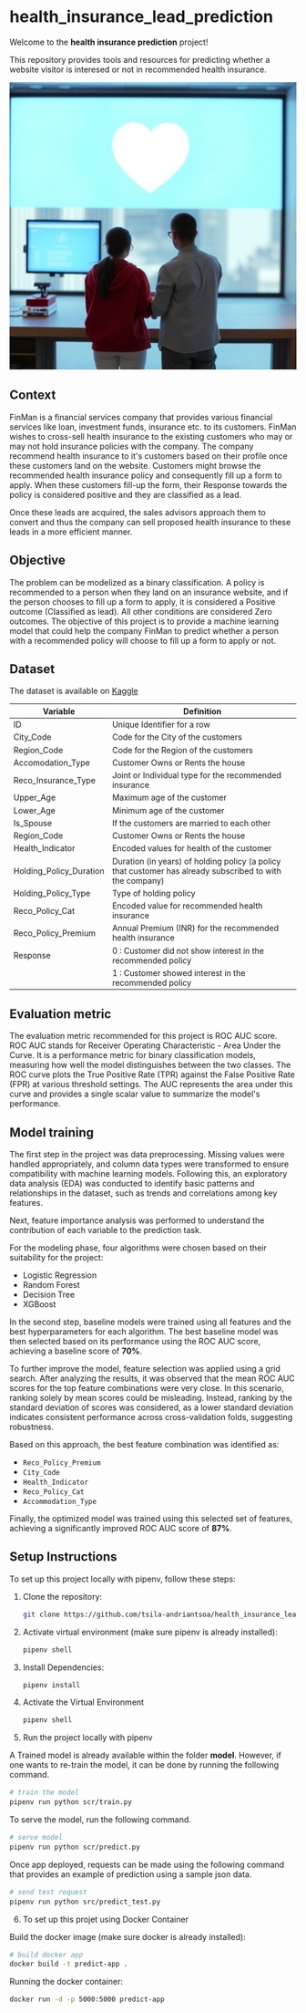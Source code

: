 # health_insurance_lead_prediction

Welcome to the **health insurance prediction** project! 

This repository provides tools and resources for predicting whether a website visitor is interesed or not in recommended health insurance.

![health insurrance](https://github.com/tsila-andriantsoa/health_insurance_lead_prediction/blob/main/img/health_insurance.jfif)

## Context

FinMan is a financial services company that provides various financial services like loan, investment funds, insurance etc. to its customers. FinMan wishes to cross-sell health insurance to the existing customers who may or may not hold insurance policies with the company. The company recommend health insurance to it's customers based on their profile once these customers land on the website. Customers might browse the recommended health insurance policy and consequently fill up a form to apply. When these customers fill-up the form, their Response towards the policy is considered positive and they are classified as a lead.

Once these leads are acquired, the sales advisors approach them to convert and thus the company can sell proposed health insurance to these leads in a more efficient manner.

## Objective

The problem can be modelized as a binary classification. 
A policy is recommended to a person when they land on an insurance website, and if the person chooses to fill up a form to apply, it is considered a Positive outcome (Classified as lead). All other conditions are considered Zero outcomes.
The objective of this project is to provide a machine learning model that could help the company FinMan to predict whether a person with a recommended policy will choose to fill up a form to apply or not.

## Dataset

The dataset is available on [Kaggle](https://www.kaggle.com/datasets/sureshmecad/health-insurance-lead-prediction)

| Variable | Definition |
|------------------|-----------------|
| ID   | Unique Identifier for a row |
| City_Code | Code for the City of the customers |
| Region_Code | Code for the Region of the customers |
| Accomodation_Type  | Customer Owns or Rents the house |
| Reco_Insurance_Type | Joint or Individual type for the recommended insurance |
| Upper_Age | Maximum age of the customer |
| Lower_Age   | Minimum age of the customer |
| Is_Spouse | If the customers are married to each other |
| Region_Code | Customer Owns or Rents the house |
| Health_Indicator | Encoded values for health of the customer |
| Holding_Policy_Duration | Duration (in years) of holding policy (a policy that customer has already subscribed to with the company) |
| Holding_Policy_Type | Type of holding policy |
| Reco_Policy_Cat | Encoded value for recommended health insurance |
| Reco_Policy_Premium | Annual Premium (INR) for the recommended health insurance |
| Response | 0 : Customer did not show interest in the recommended policy |
| | 1 : Customer showed interest in the recommended policy |

## Evaluation metric

The evaluation metric recommended for this project is ROC AUC score. ROC AUC stands for Receiver Operating Characteristic - Area Under the Curve. 
It is a performance metric for binary classification models, measuring how well the model distinguishes between the two classes. 
The ROC curve plots the True Positive Rate (TPR) against the False Positive Rate (FPR) at various threshold settings. 
The AUC represents the area under this curve and provides a single scalar value to summarize the model's performance.

## Model training

The first step in the project was data preprocessing. Missing values were handled appropriately, and column data types were transformed to ensure compatibility with machine learning models. Following this, an exploratory data analysis (EDA) was conducted to identify basic patterns and relationships in the dataset, such as trends and correlations among key features.

Next, feature importance analysis was performed to understand the contribution of each variable to the prediction task.

For the modeling phase, four algorithms were chosen based on their suitability for the project:

- Logistic Regression
- Random Forest
- Decision Tree
- XGBoost

In the second step, baseline models were trained using all features and the best hyperparameters for each algorithm. The best baseline model was then selected based on its performance using the ROC AUC score, achieving a baseline score of **70%**.

To further improve the model, feature selection was applied using a grid search. After analyzing the results, it was observed that the mean ROC AUC scores for the top feature combinations were very close. In this scenario, ranking solely by mean scores could be misleading. Instead, ranking by the standard deviation of scores was considered, as a lower standard deviation indicates consistent performance across cross-validation folds, suggesting robustness.

Based on this approach, the best feature combination was identified as:

- `Reco_Policy_Premium`
- `City_Code`
- `Health_Indicator`
- `Reco_Policy_Cat`
- `Accommodation_Type`

Finally, the optimized model was trained using this selected set of features, achieving a significantly improved ROC AUC score of **87%**.

## Setup Instructions

To set up this project locally with pipenv, follow these steps:

1. Clone the repository:
   ```bash
   git clone https://github.com/tsila-andriantsoa/health_insurance_lead_prediction.git
   ```

2. Activate virtual environment (make sure pipenv is already installed):
   ```bash
   pipenv shell
   ```

3. Install Dependencies:
   ```bash
   pipenv install
   ```
    
4. Activate the Virtual Environment
   ```bash
   pipenv shell
   ```
   
5. Run the project locally with pipenv

A Trained model is already available within the folder **model**. However, if one wants to re-train the model, it can be done by running the following command.

   ```bash
   # train the model
   pipenv run python scr/train.py
   ```
   
To serve the model, run the following command.

   ```bash
   # serve model
   pipenv run python scr/predict.py
   ```
   
Once app deployed, requests can be made using the following command that provides an example of prediction using a sample json data.
   
   ```bash
   # send test request 
   pipenv run python src/predict_test.py
   ```
   
6. To set up this projet using Docker Container

Build the docker image (make sure docker is already installed):
   ```bash
   # build docker app
   docker build -t predict-app .
   ```

Running the docker container:
   ```bash
   docker run -d -p 5000:5000 predict-app
   ```   
